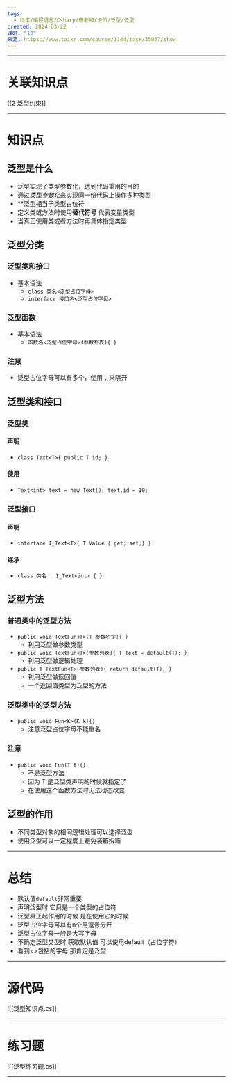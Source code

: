 ```yaml
---
tags:
  - 科学/编程语言/Csharp/唐老狮/进阶/泛型/泛型
created: 2024-03-22
课时: "10"
来源: https://www.taikr.com/course/1144/task/35937/show
---
```


---
# 关联知识点

[[2 泛型约束]]

---
# 知识点

## 泛型是什么

- 泛型实现了类型参数化，达到代码重用的目的
- 通过*类型参数化*来实现同一份代码上操作多种类型
- **泛型相当于类型占位符
- 定义类或方法时使用**替代符号** 代表变量类型
- 当真正使用类或者方法时再具体指定类型
## 泛型分类

### 泛型类和接口

- 基本语法
	- `class 类名<泛型占位字母>`
	- `interface 接口名<泛型占位字母>`
### 泛型函数

- 基本语法
	- `函数名<泛型占位字母>(参数列表){ }`
### 注意

- 泛型占位字母可以有多个，使用 `,` 来隔开
## 泛型类和接口

### 泛型类

#### 声明

- `class Text<T>{ public T id; }`
#### 使用

- `Text<int> text = new Text(); text.id = 10;`
### 泛型接口

#### 声明

- `interface I_Text<T>{ T Value { get; set;} }`
#### 继承

- `class 类名 : I_Text<int> { }`
## 泛型方法

### 普通类中的泛型方法

- `public void TextFun<T>(T 参数名字){ }`
	- 利用泛型做参数类型
- `public void TextFun<T>(参数列表){ T text = default(T); } `
	- 利用泛型做逻辑处理
- `public T TextFun<T>(参数列表){ return default(T); }`
	- 利用泛型做返回值
	- 一个返回值类型为泛型的方法
### 泛型类中的泛型方法

- `public void Fun<K>(K k){}`
	- 注意泛型占位字母不能重名
### 注意

- `public void Fun(T t){}`
	- 不是泛型方法
	- 因为 T 是泛型类声明的时候就指定了
	- 在使用这个函数方法时无法动态改变
## 泛型的作用

- 不同类型对象的相同逻辑处理可以选择泛型
- 使用泛型可以一定程度上避免装箱拆箱

---
# 总结

- 默认值`default`非常重要
- 声明泛型时 它只是一个类型的占位符
- 泛型真正起作用的时候 是在使用它的时候
- 泛型占位字母可以有n个用逗号分开
- 泛型占位字母一般是大写字母
- 不确定泛型类型时 获取默认值 可以使用default（占位字符）
- 看到<>包括的字母 那肯定是泛型

---
# 源代码

 ![[泛型知识点.cs]]

---
# 练习题

![[泛型练习题.cs]]

---


